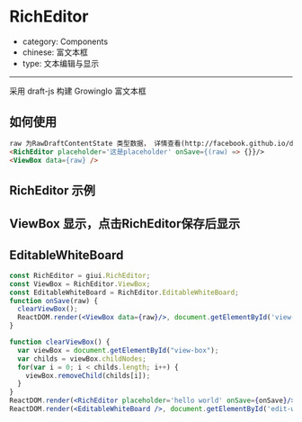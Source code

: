 # RichEditor

- category: Components
- chinese: 富文本框
- type: 文本编辑与显示

---
<link href="//cdn.bootcss.com/font-awesome/4.6.3/css/font-awesome.min.css" rel="stylesheet">
采用 draft-js 构建 GrowingIo 富文本框

## 如何使用
```html
raw 为RawDraftContentState 类型数据， 详情查看(http://facebook.github.io/draft-js/docs/api-reference-data-conversion.html#content)
<RichEditor placeholder='这是placeholder' onSave={(raw) => {}}/>
<ViewBox data={raw} />
```

## RichEditor 示例
<div id="rich-editor"></div>


## ViewBox 显示，点击RichEditor保存后显示
<div id='view-box'></div>

## EditableWhiteBoard
<div id='edit-white-borad'></div>

`````jsx
const RichEditor = giui.RichEditor;
const ViewBox = RichEditor.ViewBox;
const EditableWhiteBoard = RichEditor.EditableWhiteBoard;
function onSave(raw) {
  clearViewBox();
  ReactDOM.render(<ViewBox data={raw}/>, document.getElementById('view-box'));
}

function clearViewBox() {
  var viewBox = document.getElementById("view-box");
  var childs = viewBox.childNodes;
  for(var i = 0; i < childs.length; i++) {
    viewBox.removeChild(childs[i]);
  }   
}
ReactDOM.render(<RichEditor placeholder='hello world' onSave={onSave}/>, document.getElementById('rich-editor'));
ReactDOM.render(<EditableWhiteBoard />, document.getElementById('edit-white-borad'));
`````
